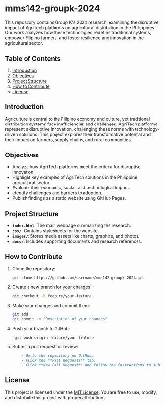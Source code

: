 # mms142-groupk-2024

This repository contains Group K's 2024 research, examining the disruptive impact of AgriTech platforms on agricultural distribution in the Philippines. Our work analyzes how these technologies redefine traditional systems, empower Filipino farmers, and foster resilience and innovation in the agricultural sector.

## Table of Contents
1. [Introduction](#introduction)
2. [Objectives](#objectives)
3. [Project Structure](#project-structure)
4. [How to Contribute](#how-to-contribute)
5. [License](#license)

## Introduction

Agriculture is central to the Filipino economy and culture, yet traditional distribution systems face inefficiencies and challenges. AgriTech platforms represent a disruptive innovation, challenging these norms with technology-driven solutions. This project explores their transformative potential and their impact on farmers, supply chains, and rural communities.

## Objectives

- Analyze how AgriTech platforms meet the criteria for disruptive innovation.
- Highlight key examples of AgriTech solutions in the Philippine agricultural sector.
- Evaluate their economic, social, and technological impact.
- Identify challenges and barriers to adoption.
- Publish findings as a static website using GitHub Pages.

## Project Structure

- **`index.html`**: The main webpage summarizing the research.
- **`css/`**: Contains stylesheets for the website.
- **`images/`**: Stores media assets like charts, graphics, and photos.
- **`docs/`**: Includes supporting documents and research references.

## How to Contribute

1. Clone the repository:
   ```bash
   git clone https://github.com/username/mms142-groupk-2024.git
   ```
   
2. Create a new branch for your changes:
   ```bash
   git checkout -b feature/your-feature
   ```
   
3. Make your changes and commit them:
   ```bash
   git add .
   git commit -m "Description of your changes"
   ```

4. Push your branch to GitHub:
   ```bash
    git push origin feature/your-feature
   ```
5. Submit a pull request for review:
   ```markdown
       - Go to the repository on GitHub.
       - Click the **Pull Requests** tab.
       - Click **New Pull Request** and follow the instructions to submit your changes
   ```


## License
This project is licensed under the [MIT License](LICENSE).
You are free to use, modify, and distribute this project with proper attribution.


